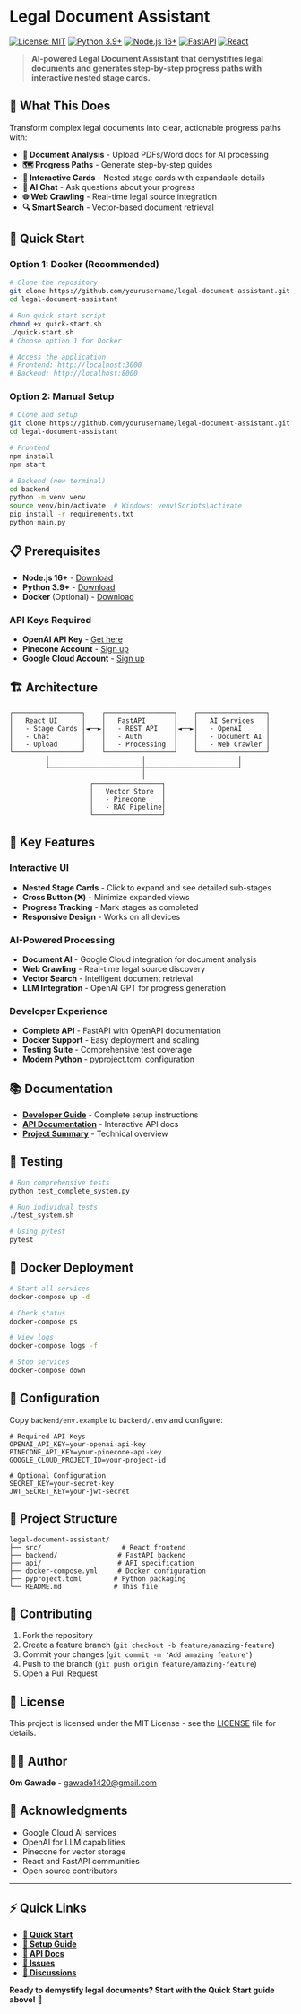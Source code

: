 # Legal Document Assistant

[![License: MIT](https://img.shields.io/badge/License-MIT-yellow.svg)](https://opensource.org/licenses/MIT)
[![Python 3.9+](https://img.shields.io/badge/python-3.9+-blue.svg)](https://www.python.org/downloads/)
[![Node.js 16+](https://img.shields.io/badge/node.js-16+-green.svg)](https://nodejs.org/)
[![FastAPI](https://img.shields.io/badge/FastAPI-0.104+-red.svg)](https://fastapi.tiangolo.com/)
[![React](https://img.shields.io/badge/React-18+-blue.svg)](https://reactjs.org/)

> **AI-powered Legal Document Assistant that demystifies legal documents and generates step-by-step progress paths with interactive nested stage cards.**

## 🎯 **What This Does**

Transform complex legal documents into clear, actionable progress paths with:
- **📄 Document Analysis** - Upload PDFs/Word docs for AI processing
- **🗺️ Progress Paths** - Generate step-by-step guides
- **🎴 Interactive Cards** - Nested stage cards with expandable details
- **💬 AI Chat** - Ask questions about your progress
- **🌐 Web Crawling** - Real-time legal source integration
- **🔍 Smart Search** - Vector-based document retrieval

## 🚀 **Quick Start**

### **Option 1: Docker (Recommended)**
```bash
# Clone the repository
git clone https://github.com/yourusername/legal-document-assistant.git
cd legal-document-assistant

# Run quick start script
chmod +x quick-start.sh
./quick-start.sh
# Choose option 1 for Docker

# Access the application
# Frontend: http://localhost:3000
# Backend: http://localhost:8000
```

### **Option 2: Manual Setup**
```bash
# Clone and setup
git clone https://github.com/yourusername/legal-document-assistant.git
cd legal-document-assistant

# Frontend
npm install
npm start

# Backend (new terminal)
cd backend
python -m venv venv
source venv/bin/activate  # Windows: venv\Scripts\activate
pip install -r requirements.txt
python main.py
```

## 📋 **Prerequisites**

- **Node.js 16+** - [Download](https://nodejs.org/)
- **Python 3.9+** - [Download](https://python.org/)
- **Docker** (Optional) - [Download](https://docker.com/)

### **API Keys Required**
- **OpenAI API Key** - [Get here](https://platform.openai.com/)
- **Pinecone Account** - [Sign up](https://www.pinecone.io/)
- **Google Cloud Account** - [Sign up](https://cloud.google.com/)

## 🏗️ **Architecture**

```
┌─────────────────┐    ┌─────────────────┐    ┌─────────────────┐
│   React UI      │    │   FastAPI       │    │   AI Services   │
│   - Stage Cards │◄──►│   - REST API    │◄──►│   - OpenAI      │
│   - Chat        │    │   - Auth        │    │   - Document AI │
│   - Upload      │    │   - Processing  │    │   - Web Crawler │
└─────────────────┘    └─────────────────┘    └─────────────────┘
         │                       │                       │
         └───────────────────────┼───────────────────────┘
                                 │
                    ┌─────────────────┐
                    │   Vector Store  │
                    │   - Pinecone    │
                    │   - RAG Pipeline│
                    └─────────────────┘
```

## 🎨 **Key Features**

### **Interactive UI**
- **Nested Stage Cards** - Click to expand and see detailed sub-stages
- **Cross Button (❌)** - Minimize expanded views
- **Progress Tracking** - Mark stages as completed
- **Responsive Design** - Works on all devices

### **AI-Powered Processing**
- **Document AI** - Google Cloud integration for document analysis
- **Web Crawling** - Real-time legal source discovery
- **Vector Search** - Intelligent document retrieval
- **LLM Integration** - OpenAI GPT for progress generation

### **Developer Experience**
- **Complete API** - FastAPI with OpenAPI documentation
- **Docker Support** - Easy deployment and scaling
- **Testing Suite** - Comprehensive test coverage
- **Modern Python** - pyproject.toml configuration

## 📚 **Documentation**

- **[Developer Guide](DEVELOPER_GUIDE.md)** - Complete setup instructions
- **[API Documentation](http://localhost:8000/docs)** - Interactive API docs
- **[Project Summary](PROJECT_SUMMARY.md)** - Technical overview

## 🧪 **Testing**

```bash
# Run comprehensive tests
python test_complete_system.py

# Run individual tests
./test_system.sh

# Using pytest
pytest
```

## 🐳 **Docker Deployment**

```bash
# Start all services
docker-compose up -d

# Check status
docker-compose ps

# View logs
docker-compose logs -f

# Stop services
docker-compose down
```

## 🔧 **Configuration**

Copy `backend/env.example` to `backend/.env` and configure:

```env
# Required API Keys
OPENAI_API_KEY=your-openai-api-key
PINECONE_API_KEY=your-pinecone-api-key
GOOGLE_CLOUD_PROJECT_ID=your-project-id

# Optional Configuration
SECRET_KEY=your-secret-key
JWT_SECRET_KEY=your-jwt-secret
```

## 📁 **Project Structure**

```
legal-document-assistant/
├── src/                    # React frontend
├── backend/               # FastAPI backend
├── api/                   # API specification
├── docker-compose.yml     # Docker configuration
├── pyproject.toml        # Python packaging
└── README.md             # This file
```

## 🤝 **Contributing**

1. Fork the repository
2. Create a feature branch (`git checkout -b feature/amazing-feature`)
3. Commit your changes (`git commit -m 'Add amazing feature'`)
4. Push to the branch (`git push origin feature/amazing-feature`)
5. Open a Pull Request

## 📄 **License**

This project is licensed under the MIT License - see the [LICENSE](LICENSE) file for details.

## 👨‍💻 **Author**

**Om Gawade** - [gawade1420@gmail.com](mailto:gawade1420@gmail.com)

## 🙏 **Acknowledgments**

- Google Cloud AI services
- OpenAI for LLM capabilities
- Pinecone for vector storage
- React and FastAPI communities
- Open source contributors

---

## ⚡ **Quick Links**

- **[🚀 Quick Start](DEVELOPER_GUIDE.md#quick-start-for-developers)**
- **[🔧 Setup Guide](DEVELOPER_GUIDE.md#installation-methods)**
- **[📖 API Docs](http://localhost:8000/docs)**
- **[🐛 Issues](https://github.com/yourusername/legal-document-assistant/issues)**
- **[💬 Discussions](https://github.com/yourusername/legal-document-assistant/discussions)**

**Ready to demystify legal documents? Start with the Quick Start guide above! 🎉**
